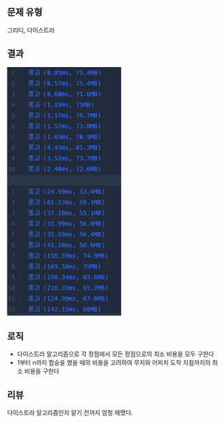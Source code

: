 ## 문제 유형
그리디, 다이스트라
## 결과
![img.png](img.png)
## 로직
- 다이스트라 알고리즘으로 각 정점에서 모든 정점으로의 최소 비용을 모두 구한다
- 1부터 n까지 합승을 했을 때의 비용을 고려하여 무지와 어피치 도착 지점까지의 최소 비용을 구한다
## 리뷰
다이스트라 알고리즘인지 알기 전까지 엄청 헤맸다.